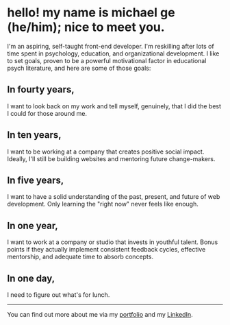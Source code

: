 # hello! my name is michael ge (he/him); nice to meet you.

I'm an aspiring, self-taught front-end developer. I'm reskilling after lots of time spent in psychology, education, and organizational development. I like to set goals, proven to be a powerful motivational factor in educational psych literature, and here are some of those goals:

## In fourty years, 
I want to look back on my work and tell myself, genuinely, that I did the best I could for those around me.

## In ten years, 
I want to be working at a company that creates positive social impact. Ideally, I'll still be building websites and mentoring future change-makers.

## In five years, 
I want to have a solid understanding of the past, present, and future of web development. Only learning the "right now" never feels like enough.

## In one year, 
I want to work at a company or studio that invests in youthful talent. Bonus points if they actually implement consistent feedback cycles, effective mentorship, and adequate time to absorb concepts.

## In one day,
I need to figure out what's for lunch.

<hr>

You can find out more about me via my 
[portfolio](https://michaelge21.github.io/v2Portfolio/about/about.html) and my [LinkedIn](https://www.linkedin.com/in/michaelge317/).
